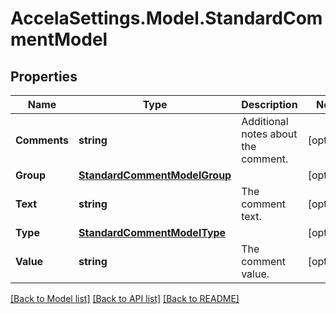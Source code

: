# AccelaSettings.Model.StandardCommentModel
## Properties

Name | Type | Description | Notes
------------ | ------------- | ------------- | -------------
**Comments** | **string** | Additional notes about the comment. | [optional] 
**Group** | [**StandardCommentModelGroup**](StandardCommentModelGroup.md) |  | [optional] 
**Text** | **string** | The comment text. | [optional] 
**Type** | [**StandardCommentModelType**](StandardCommentModelType.md) |  | [optional] 
**Value** | **string** | The comment value. | [optional] 

[[Back to Model list]](../README.md#documentation-for-models) [[Back to API list]](../README.md#documentation-for-api-endpoints) [[Back to README]](../README.md)

